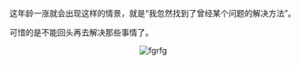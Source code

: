 这年龄一涨就会出现这样的情景，就是“我忽然找到了曾经某个问题的解决方法”。  

可惜的是不能回头再去解决那些事情了。
<center>



    

![fgrfg](\2020-10-11\007kPYPngy1gjlpabryt1g3064064hdt.gif)

</center>